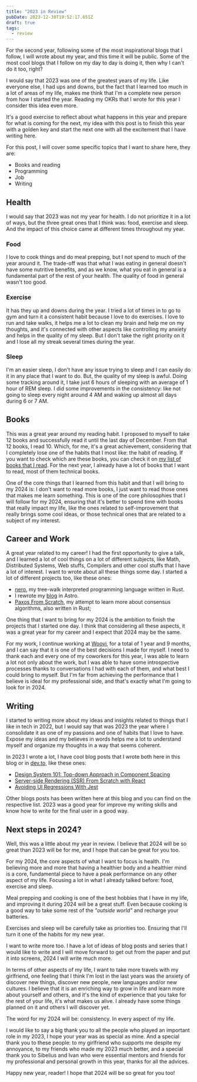 ```yaml
---
title: "2023 in Review"
pubDate: 2023-12-30T19:52:17.651Z
draft: true
tags:
  - review
---
```


For the second year, following some of the most inspirational blogs that I follow, I will wrote about my year, and this time it will be public. Some of the most cool blogs that I follow on my day to day is doing it, then why I can't do it too, right?

I would say that 2023 was one of the greatest years of my life. Like everyone else, I had ups and downs, but the fact that I learned too much in a lot of areas of my life, makes me think that I'm a complete new person from how I started the year. Reading my OKRs that I wrote for this year I consider this idea even more.

It's a good exercise to reflect about what happens in this year and prepare for what is coming for the next, my idea with this post is to finish this year with a golden key and start the next one with all the excitement that I have writing here.

For this post, I will cover some specific topics that I want to share here, they are:

- Books and reading
- Programming
- Job
- Writing

## Health
I would say that 2023 was not my year for health. I do not prioritize it in a lot of ways, but the three great ones that I think was: food, exercise and sleep. And the impact of this choice came at different times throughout my year.

### Food
I love to cook things and do meal prepping, but I not spend to much of the year around it. The trade-off was that what I was eating in general doesn't have some nutritive benefits, and as we know,  what you eat in general is a fundamental part of the rest of your health. The quality of food in general wasn't too good.

### Exercise
It has they up and downs during the year. I tried a lot of times in to go to gym and turn it a consistent habit because I love to do exercises. I love to run and take walks, it helps me a lot to clean my brain and help me on my thoughts, and it's connected with other aspects like controlling my anxiety and helps in the quality of my sleep. But I don't take the right priority on it and I lose all my streak several times during the year.

### Sleep
I'm an easier sleep, I don't have any issue trying to sleep and I can easily do it in any place that I want to do. But, the quality of my sleep is awful. Doing some tracking around it, I take just 6 hours of sleeping with an average of 1 hour of REM sleep. I did some improvements in the consistency: like not going to sleep every night around 4 AM and waking up almost all days during 6 or 7 AM.

## Books
This was a great year around my reading habit. I proposed to myself to take 12 books and successfully read it until the last day of December. From that 12 books, I read 10. Which, for me, it's a great achievement, considering that I completely lose one of the habits that I most like: the habit of reading.  If you want to check which are these books, you can check it on [my list of books that I read](/lists/list-of-books-that-i-read). For the next year, I already have a lot of books that I want to read, most of them technical books.

One of the core things that I learned from this habit and that I will bring to my 2024 is: I don't want to read more books, I just want to read those ones that makes me learn something. This is one of the core philosophies that I will follow for my 2024, ensuring that it's better to spend time with books that really impact my life, like the ones related to self-improvement that really brings some cool ideas, or those technical ones that are related to a subject of my interest.

## Career and Work
A great year related to my career! I had the first opportunity to give a talk, and I learned a lot of cool things on a lot of different subjects, like Math, Distributed Systems, Web stuffs, Compilers and other cool stuffs that I have a lot of interest. I want to wrote about all these things some day. I started a lot of different projects too, like these ones:

- [nero](https://github.com/noghartt/nero), my tree-walk interpreted programming language written in Rust.
- I rewrote my [blog](https://github.com/noghartt/blog) in Astro.
- [Paxos From Scratch](https://github.com/noghartt/paxos-from-scratch), my attempt to learn more about consensus algorithms, also written in Rust;

One thing that I want to bring for my 2024 is the ambition to finish the projects that I started one day. I think that considering all these aspects, it was a great year for my career and I expect that 2024 may be the same.

For my work, I continue working at [Woovi](https://woovi.com), for a total of 1 year and 9 months, and I can say that it is one of the best decisions I made for myself. I need to thank each and every one of my coworkers for this year, I was able to learn a lot not only about the work, but I was able to have some introspective processes thanks to conversations I had with each of them, and what best I could bring to myself. But I'm far from achieving the performance that I believe is ideal for my professional side, and that's exactly what I'm going to look for in 2024.

## Writing
I started to writing more about my ideas and insights related to things that I like in tech in 2022, but I would say that was 2023 the year where I consolidate it as one of my passions and one of habits that I love to have. Expose my ideas and my believes in words helps me a lot to understand myself and organize my thoughts in a way that seems coherent.

In 2023 I wrote a lot, I have cool blog posts that I wrote both here in this blog or in [dev.to](https://dev.to), like these ones:

- [Design System 101: Top-down Approach in Component Spacing](https://dev.to/woovi/design-system-101-top-down-approach-in-component-spacing-281m)
- [Server-side Rendering (SSR) From Scratch with React](https://dev.to/woovi/server-side-rendering-ssr-from-scratch-with-react-19jm)
- [Avoiding UI Regressions With Jest](https://dev.to/woovi/avoiding-ui-regressions-with-jest-49f3)

Other blogs posts has been written here at this blog and you can find on the respective list. 2023 was a good year for improve my writing skills and know how to write for the final user in a good way.

## Next steps in 2024?
Well, this was a little about my year in review. I believe that 2024 will be so great than 2023 will be for me, and I hope that can be great for you too.

For my 2024, the core aspects of what I want to focus is health. I'm believing more and more that having a healthier body and a healthier mind is a core, fundamental piece to have a peak performance on any other aspect of my life. Focusing a lot in what I already talked before: food, exercise and sleep.

Meal prepping and cooking is one of the best hobbies that I have in my life, and improving it during 2024 will be a great stuff. Even because cooking is a good way to take some rest of the _"outside world"_ and recharge your batteries.

Exercises and sleep will be carefully take as priorities too. Ensuring that I'll turn it one of the habits for my new year.

I want to write more too. I have a lot of ideas of blog posts and series that I would like to write and I will move forward to get out from the paper and put it into screens, 2024 I will write much more.

In terms of other aspects of my life, I want to take more travels with my girlfriend, one feeling that I think I'm lost in the last years was the anxiety of discover new things, discover new people, new languages and/or new cultures. I believe that it is an enriching way to grow in life and learn more about yourself and others, and it's the kind of experience that you take for the rest of your life, it's what makes us alive. I already have some things planned on it and others I will discover yet.

The word for my 2024 will be: consistency. In every aspect of my life.

I would like to say a big thank you to all the people who played an important role in my 2023, I hope your year was as special as mine. And a special thank you to these people: to my girlfriend who supports me despite my annoyance, to my friends who made my 2023 much better, and a special thank you to Sibelius and Ivan who were essential mentors and friends for my professional and personal growth in this year, thanks for all the advices.

Happy new year, reader! I hope that 2024 will be so great for you too!
